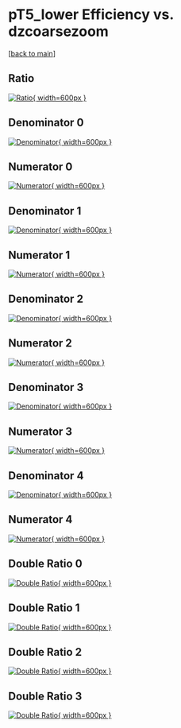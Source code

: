 # pT5_lower Efficiency vs. dzcoarsezoom

[[back to main](./)]



## Ratio

[![Ratio](../mtv/var/pT5_lower_xtr_13_1_eff_dzcoarsezoom.png){ width=600px }](../mtv/var/pT5_lower_xtr_13_1_eff_dzcoarsezoom.pdf)

## Denominator 0

[![Denominator](../mtv/den/pT5_lower_xtr_13_1_eff_dzcoarsezoom_den0.png){ width=600px }](../mtv/den/pT5_lower_xtr_13_1_eff_dzcoarsezoom_den0.pdf)

## Numerator 0

[![Numerator](../mtv/num/pT5_lower_xtr_13_1_eff_dzcoarsezoom_num0.png){ width=600px }](../mtv/num/pT5_lower_xtr_13_1_eff_dzcoarsezoom_num0.pdf)

## Denominator 1

[![Denominator](../mtv/den/pT5_lower_xtr_13_1_eff_dzcoarsezoom_den1.png){ width=600px }](../mtv/den/pT5_lower_xtr_13_1_eff_dzcoarsezoom_den1.pdf)

## Numerator 1

[![Numerator](../mtv/num/pT5_lower_xtr_13_1_eff_dzcoarsezoom_num1.png){ width=600px }](../mtv/num/pT5_lower_xtr_13_1_eff_dzcoarsezoom_num1.pdf)

## Denominator 2

[![Denominator](../mtv/den/pT5_lower_xtr_13_1_eff_dzcoarsezoom_den2.png){ width=600px }](../mtv/den/pT5_lower_xtr_13_1_eff_dzcoarsezoom_den2.pdf)

## Numerator 2

[![Numerator](../mtv/num/pT5_lower_xtr_13_1_eff_dzcoarsezoom_num2.png){ width=600px }](../mtv/num/pT5_lower_xtr_13_1_eff_dzcoarsezoom_num2.pdf)

## Denominator 3

[![Denominator](../mtv/den/pT5_lower_xtr_13_1_eff_dzcoarsezoom_den3.png){ width=600px }](../mtv/den/pT5_lower_xtr_13_1_eff_dzcoarsezoom_den3.pdf)

## Numerator 3

[![Numerator](../mtv/num/pT5_lower_xtr_13_1_eff_dzcoarsezoom_num3.png){ width=600px }](../mtv/num/pT5_lower_xtr_13_1_eff_dzcoarsezoom_num3.pdf)

## Denominator 4

[![Denominator](../mtv/den/pT5_lower_xtr_13_1_eff_dzcoarsezoom_den4.png){ width=600px }](../mtv/den/pT5_lower_xtr_13_1_eff_dzcoarsezoom_den4.pdf)

## Numerator 4

[![Numerator](../mtv/num/pT5_lower_xtr_13_1_eff_dzcoarsezoom_num4.png){ width=600px }](../mtv/num/pT5_lower_xtr_13_1_eff_dzcoarsezoom_num4.pdf)

## Double Ratio 0

[![Double Ratio](../mtv/ratio/pT5_lower_xtr_13_1_eff_dzcoarsezoom_ratio0.png){ width=600px }](../mtv/ratio/pT5_lower_xtr_13_1_eff_dzcoarsezoom_ratio0.pdf)

## Double Ratio 1

[![Double Ratio](../mtv/ratio/pT5_lower_xtr_13_1_eff_dzcoarsezoom_ratio1.png){ width=600px }](../mtv/ratio/pT5_lower_xtr_13_1_eff_dzcoarsezoom_ratio1.pdf)

## Double Ratio 2

[![Double Ratio](../mtv/ratio/pT5_lower_xtr_13_1_eff_dzcoarsezoom_ratio2.png){ width=600px }](../mtv/ratio/pT5_lower_xtr_13_1_eff_dzcoarsezoom_ratio2.pdf)

## Double Ratio 3

[![Double Ratio](../mtv/ratio/pT5_lower_xtr_13_1_eff_dzcoarsezoom_ratio3.png){ width=600px }](../mtv/ratio/pT5_lower_xtr_13_1_eff_dzcoarsezoom_ratio3.pdf)

